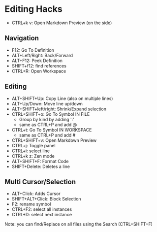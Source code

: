# Editing Hacks
- CTRL+k v: Open Markdown Preview (on the side)

## Navigation
-  F12: Go To Definition
-  ALT+Left/Right: Back/Forward
-  ALT+F12: Peek Definition
-  SHIFT+f12: find references
-  CTRL+R: Open Workspace

## Editing
- ALT+SHIFT+Up: Copy Line (also on multiple lines)
- ALT+Up/Down: Move line up/down
- ALT+SHIFT+left/right: Shrink/Expand selection
- CTRL+SHIFT+o: Go To Symbol IN FILE
    - Group by kind by adding ':'
    - same as CTRL+P and add @
- CTRL+t: Go To Symbol IN WORKSPACE
    - same as CTRL+P and add #
- CTRL+SHIFT+v: Open Markdown Preview
- CTRL+j: Toggle panel
- CTRL+i: select line
- CTRL+k z: Zen mode
- ALT+SHIFT+F: Format Code
- SHIFT+Delete: Deletes a line

## Multi Cursor/Selection
- ALT+Click: Adds Cursor 
- SHIFT+ALT+Click: Block Selection
- F2: rename symbol
- CTRL+F2: select all instances
- CTRL+D: select next instance

Note:
you can find/Replace on all files using the Search (CTRL+SHIFT+F)
